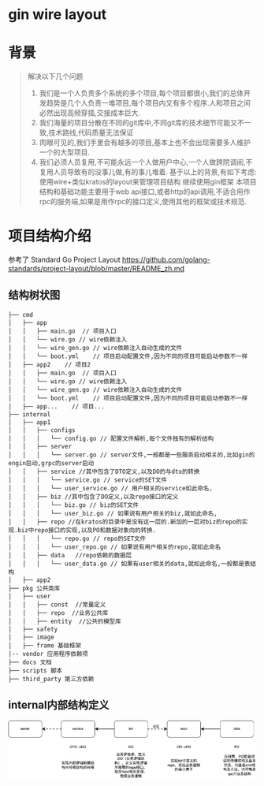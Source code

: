 # gin wire layout 
# 背景
> 解决以下几个问题
> 1. 我们是一个人负责多个系统的多个项目,每个项目都很小,我们的总体开发趋势是几个人负责一堆项目,每个项目内又有多个程序.人和项目之间必然出现高频穿插,交接成本巨大.
> 2. 我们海量的项目分散在不同的git库中,不同git库的技术细节可能又不一致,技术路线,代码质量无法保证
> 3. 肉眼可见的,我们手里会有越多的项目,基本上也不会出现需要多人维护一个的大型项目.
> 4. 我们必须人员复用,不可能永远一个人做用户中心,一个人做跨院调阅,不复用人员导致有的没事儿做,有的事儿堆着.
> 基于以上的背景,有如下考虑:
> 使用wire+类似kratos的layout来管理项目结构
> 继续使用gin框架
> 本项目结构和基础功能主要用于web api接口,或者http的api调用,不适合用作rpc的服务端,如果是用作rpc的接口定义,使用其他的框架或技术规范.

# 项目结构介绍
参考了
Standard Go Project Layout
https://github.com/golang-standards/project-layout/blob/master/README_zh.md


## 结构树状图
```
├── cmd
│   ├── app
│   │   ├── main.go  // 项目入口
│   │   └── wire.go // wire依赖注入
│   │   └── wire_gen.go // wire依赖注入自动生成的文件
│   │   └── boot.yml    // 项目启动配置文件,因为不同的项目可能启动参数不一样
│   ├── app2    // 项目2
│   │   ├── main.go  // 项目入口
│   │   └── wire.go // wire依赖注入
│   │   └── wire_gen.go // wire依赖注入自动生成的文件
│   │   └── boot.yml    // 项目启动配置文件,因为不同的项目可能启动参数不一样
│   ├── app...    // 项目...
├── internal
│   ├── app1
│   │   ├── configs
│   │   │   └── config.go // 配置文件解析,每个文件独有的解析结构
│   │   ├── server
│   │   │   └── server.go // server文件,一般都是一些服务启动相关的,比如gin的engin启动,grpc的server启动
│   │   ├── service //其中包含了DTO定义,以及DO的与dto的转换
│   │   │   └── service.go // service的SET文件
│   │   │   └── user_service.go // 用户相关的service如此命名,
│   │   ├── biz //其中包含了DO定义,以及repo接口的定义
│   │   │   └── biz.go // biz的SET文件
│   │   │   └── user_biz.go // 如果说有用户相关的biz,就如此命名,
│   │   ├── repo //在kratos的目录中是没有这一层的.新加的一层对biz的repo的实现.biz中repo接口的实现,以及PO和数据对象向的转换.
│   │   │   └── repo.go // repo的SET文件
│   │   │   └── user_repo.go // 如果说有用户相关的repo,就如此命名
│   │   ├── data   //repo依赖的数据层
│   │   │   └── user_data.go // 如果有user相关的data,就如此命名,一般都是表结构
│   ├── app2
├── pkg 公共类库
│   ├── user
│   │   ├── const  //常量定义
│   │   ├── repo  //业务公共库
│   │   ├── entity  //公共的模型库
│   ├── safety
│   ├── image
│   ├── frame 基础框架
│-- vendor 应用程序依赖项
├── docs 文档
├── scripts 脚本
├── third_party 第三方依赖
```
## internal内部结构定义
![框架层级设计.png](%E6%A1%86%E6%9E%B6%E5%B1%82%E7%BA%A7%E8%AE%BE%E8%AE%A1.png)

## 